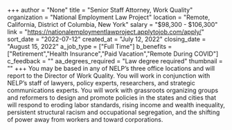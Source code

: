 +++
author = "None"
title = "Senior Staff Attorney, Work Quality"
organization = "National Employment Law Project"
location = "Remote, California, District of Columbia, New York"
salary = "$98,300 - $106,300"
link = "https://nationalemploymentlawproject.applytojob.com/apply/"
sort_date = "2022-07-12"
created_at = "July 12, 2022"
closing_date = "August 15, 2022"
a_job_type = ["Full Time"]
b_benefits = ["Retirement","Health Insurance","Paid Vacation","Remote During COVID"]
c_feedback = ""
aa_degrees_required = "Law degree required"
thumbnail = ""
+++
You may be based in any of NELP’s three office locations and will report to the Director of Work Quality. You will work in conjunction with NELP’s staff of lawyers, policy experts, researchers, and strategic communications experts. You will work with grassroots organizing groups and reformers to design and promote policies in the states and cities that will respond to eroding labor standards, rising income and wealth inequality, persistent structural racism and occupational segregation, and the shifting of power away from workers and toward corporations.